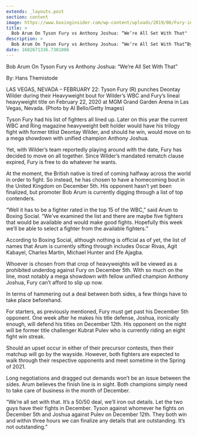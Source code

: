 ```yaml
--- 
extends: _layouts.post 
section: content 
image: https://www.boxinginsider.com/wp-content/uploads/2019/06/Fury-in-the-ring.jpg 
title: > 
  Bob Arum On Tyson Fury vs Anthony Joshua: “We’re All Set With That" 
description: > 
  Bob Arum On Tyson Fury vs Anthony Joshua: “We’re All Set With That”By: Hans ThemistodeLAS VEGAS, NEVADA – FEBRUARY 22: Tyson Fury (R) punches Deontay Wilder during their Heavyweight bout for Wilder’s WBC and Fury’s lineal heavyweight title on February 22, 2020 at MGM Grand Garden Arena in Las Vegas, Nevada.His opponent hasn’t yet been finalized, but promoter Bob Arum is currently digging through a list of top contenders.“Well it has to be a fighter rated in the top 15 of the WBC,” said Arum to Boxing Social.With so much on the line, most notably a mega showdown with fellow unified champion Anthony Joshua, Fury can’t afford to slip up now.Tyson against whomever he fights on December 5th and Joshua against Pulev on December 12th. 
date: 1602671336.7381086 
--- 
```

Bob Arum On Tyson Fury vs Anthony Joshua: “We’re All Set With That”

By: Hans Themistode

LAS VEGAS, NEVADA – FEBRUARY 22: Tyson Fury (R) punches Deontay Wilder during their Heavyweight bout for Wilder’s WBC and Fury’s lineal heavyweight title on February 22, 2020 at MGM Grand Garden Arena in Las Vegas, Nevada. (Photo by Al Bello/Getty Images)

Tyson Fury had his list of fighters all lined up. Later on this year the current WBC and Ring magazine heavyweight belt holder would have his trilogy fight with former titlist Deontay Wilder, and should he win, would move on to a mega showdown with unified champion Anthony Joshua.

Yet, with Wilder’s team reportedly playing around with the date, Fury has decided to move on all together. Since Wilder’s mandated rematch clause expired, Fury is free to do whatever he wants.

At the moment, the British native is tired of coming halfway across the world in order to fight. So instead, he has chosen to have a homecoming bout in the United Kingdom on December 5th. His opponent hasn’t yet been finalized, but promoter Bob Arum is currently digging through a list of top contenders.

“Well it has to be a fighter rated in the top 15 of the WBC,” said Arum to Boxing Social. “We’ve examined the list and there are maybe five fighters that would be available and would make good fights. Hopefully this week we’ll be able to select a fighter from the available fighters.”

According to Boxing Social, although nothing is official as of yet, the list of names that Arum is currently sifting through includes Oscar Rivas, Agit Kabayel, Charles Martin, Michael Hunter and Efe Ajagba.

Whoever is chosen from that crop of heavyweights will be viewed as a prohibited underdog against Fury on December 5th. With so much on the line, most notably a mega showdown with fellow unified champion Anthony Joshua, Fury can’t afford to slip up now.

In terms of hammering out a deal between both sides, a few things have to take place beforehand.

For starters, as previously mentioned, Fury must get past his December 5th opponent. One week after he makes his title defense, Joshua, ironically enough, will defend his titles on December 12th. His opponent on the night will be former title challenger Kubrat Pulev who is currently riding an eight fight win streak.

Should an upset occur in either of their precursor contests, then their matchup will go by the wayside. However, both fighters are expected to walk through their respective opponents and meet sometime in the Spring of 2021.

Long negotiations and dragged out demands won’t be an issue between the sides. Arum believes the finish line is in sight. Both champions simply need to take care of business in the month of December.

“We’re all set with that. It’s a 50/50 deal, we’ll iron out details. Let the two guys have their fights in December. Tyson against whomever he fights on December 5th and Joshua against Pulev on December 12th. They both win and within three hours we can finalize any details that are outstanding. It’s not outstanding.”